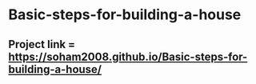 # Basic-steps-for-building-a-house

## Project link = https://soham2008.github.io/Basic-steps-for-building-a-house/
